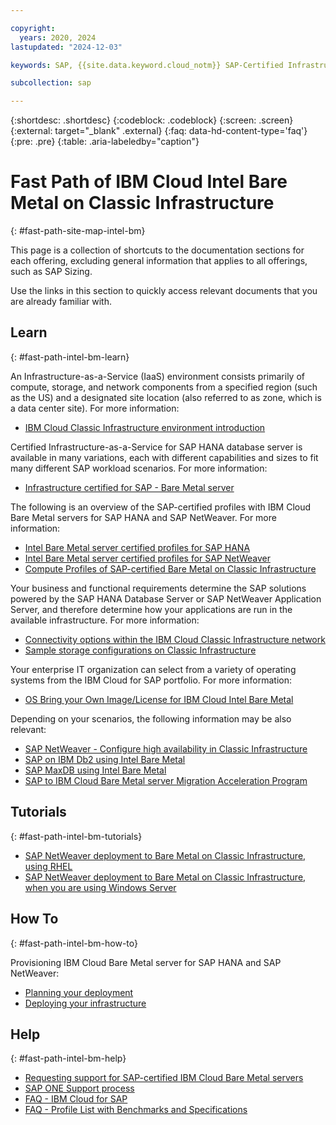 ```yaml
---

copyright:
  years: 2020, 2024
lastupdated: "2024-12-03"

keywords: SAP, {{site.data.keyword.cloud_notm}} SAP-Certified Infrastructure, {{site.data.keyword.ibm_cloud_sap}}, SAP Workloads

subcollection: sap

---
```


{:shortdesc: .shortdesc}
{:codeblock: .codeblock}
{:screen: .screen}
{:external: target="_blank" .external}
{:faq: data-hd-content-type='faq'}
{:pre: .pre}
{:table: .aria-labeledby="caption"}


# Fast Path of IBM Cloud Intel Bare Metal on Classic Infrastructure
{: #fast-path-site-map-intel-bm}

This page is a collection of shortcuts to the documentation sections for each offering, excluding general information that applies to all offerings, such as SAP Sizing.

Use the links in this section to quickly access relevant documents that you are already familiar with.

## Learn
{: #fast-path-intel-bm-learn}

An Infrastructure-as-a-Service (IaaS) environment consists primarily of compute, storage, and network components from a specified region (such as the US) and a designated site location (also referred to as zone, which is a data center site). For more information:
- [IBM Cloud Classic Infrastructure environment introduction](/docs/sap?topic=sap-classic-env-introduction)

Certified Infrastructure-as-a-Service for SAP HANA database server is available in many variations, each with different capabilities and sizes to fit many different SAP workload scenarios. For more information:
- [Infrastructure certified for SAP - Bare Metal server](/docs/sap?topic=sap-iaas-offerings#iaas-intel-bm)

The following is an overview of the SAP-certified profiles with IBM Cloud Bare Metal servers for SAP HANA and SAP NetWeaver. For more information:
- [Intel Bare Metal server certified profiles for SAP HANA](/docs/sap?topic=sap-hana-iaas-offerings-profiles-intel-bm)
- [Intel Bare Metal server certified profiles for SAP NetWeaver](/docs/sap?topic=sap-nw-iaas-offerings-profiles-intel-bm)
- [Compute Profiles of SAP-certified Bare Metal on Classic Infrastructure](/docs/sap?topic=sap-compute-os-design-considerations#compute-baremetal)

Your business and functional requirements determine the SAP solutions powered by the SAP HANA Database Server or SAP NetWeaver Application Server, and therefore determine how your applications are run in the available infrastructure. For more information:
- [Connectivity options within the IBM Cloud Classic Infrastructure network](/docs/sap?topic=sap-determine-access#determine-access-connectivity-options-classic)
- [Sample storage configurations on Classic Infrastructure](/docs/sap?topic=sap-storage-design-considerations#sample-classic)

Your enterprise IT organization can select from a variety of operating systems from the IBM Cloud for SAP portfolio. For more information:
- [OS Bring your Own Image/License for IBM Cloud Intel Bare Metal](/docs/sap?topic=sap-compute-os-design-considerations#os-byos)

Depending on your scenarios, the following information may be also relevant:
- [SAP NetWeaver - Configure high availability in Classic Infrastructure](/docs/sap?topic=sap-netweaver-design-considerations#netweaver-ha-classic)
- [SAP on IBM Db2 using Intel Bare Metal](/docs/sap?topic=sap-anydb-ibm-db2#anydb-ibm-db2-bare-metal)
- [SAP MaxDB using Intel Bare Metal](/docs/sap?topic=sap-anydb-sap-maxdb#anydb-sap-maxdb-bare-metal)
- [SAP to IBM Cloud Bare Metal server Migration Acceleration Program](/docs/sap?topic=sap-cloud-migration-acceleration-program)

## Tutorials
{: #fast-path-intel-bm-tutorials}

- [SAP NetWeaver deployment to Bare Metal on Classic Infrastructure, using RHEL](/docs/sap?topic=sap-quickstudy-bm-netweaver-rhel)
- [SAP NetWeaver deployment to Bare Metal on Classic Infrastructure, when you are using Windows Server](/docs/sap?topic=sap-quickstudy-bm-netweaver-wins)

## How To
{: #fast-path-intel-bm-how-to}

Provisioning IBM Cloud Bare Metal server for SAP HANA and SAP NetWeaver:
- [Planning your deployment](/docs/sap?topic=sap-bm-planning-items)
- [Deploying your infrastructure](/docs/sap?topic=sap-bm-set-up-infrastructure)

## Help
{: #fast-path-intel-bm-help}

- [Requesting support for SAP-certified IBM Cloud Bare Metal servers](/docs/sap?topic=sap-help-support#ibm-cloud-support-case)
- [SAP ONE Support process](/docs/sap?topic=sap-help-support#sap-one-support)
- [FAQ - IBM Cloud for SAP](/docs/sap?topic=sap-faq-ibm-cloud-for-sap)
- [FAQ - Profile List with Benchmarks and Specifications](/docs/sap?topic=sap-faq-profile-specs)
